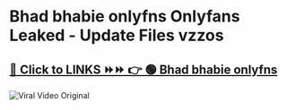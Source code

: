 
 # Bhad bhabie onlyfns Onlyfans Leaked - Update Files vzzos

## <h2><a href="https://clipsfans.com/Bhad_bhabie_onlyfns&ref=git">🔗 Click to LINKS ⏩⏩ 👉 🟢 Bhad bhabie onlyfns </a></h2>

<a href="https://clipsfans.com/Bhad_bhabie_onlyfns&ref=git" rel="nofollow" data-target="animated-image.originalLink"><img src="https://i.ibb.co.com/xMMVF88/686577567.gif" alt="Viral Video Original" style="max-width: 100%; display: inline-block;" data-target="animated-image.originalImage"></a>

